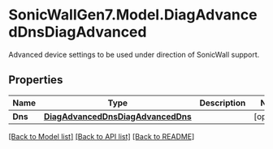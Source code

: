 # SonicWallGen7.Model.DiagAdvancedDnsDiagAdvanced
Advanced device settings to be used under direction of SonicWall support.

## Properties

Name | Type | Description | Notes
------------ | ------------- | ------------- | -------------
**Dns** | [**DiagAdvancedDnsDiagAdvancedDns**](DiagAdvancedDnsDiagAdvancedDns.md) |  | [optional] 

[[Back to Model list]](../README.md#documentation-for-models) [[Back to API list]](../README.md#documentation-for-api-endpoints) [[Back to README]](../README.md)

